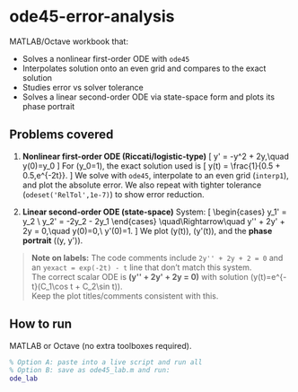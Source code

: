 # ode45-error-analysis

MATLAB/Octave workbook that:
- Solves a nonlinear first-order ODE with `ode45`
- Interpolates solution onto an even grid and compares to the exact solution
- Studies error vs solver tolerance
- Solves a linear second-order ODE via state-space form and plots its phase portrait

## Problems covered

1) **Nonlinear first-order ODE (Riccati/logistic-type)**
   \[
     y' = -y^2 + 2y,\quad y(0)=y_0
   \]
   For \(y_0=1\), the exact solution used is
   \[
     y(t) = \frac{1}{0.5 + 0.5\,e^{-2t}}.
   \]
   We solve with `ode45`, interpolate to an even grid (`interp1`), and plot the absolute error.
   We also repeat with tighter tolerance (`odeset('RelTol',1e-7)`) to show error reduction.

2) **Linear second-order ODE (state-space)**
   System:
   \[
     \begin{cases}
       y_1' = y_2 \\
       y_2' = -2y_2 - 2y_1
     \end{cases}
     \quad\Rightarrow\quad y'' + 2y' + 2y = 0,\quad y(0)=0,\ y'(0)=1.
   \]
   We plot \(y(t)\), \(y'(t)\), and the **phase portrait** \((y, y')\).

> **Note on labels:** The code comments include `2y'' + 2y + 2 = 0` and an `yexact = exp(-2t) - t` line that don’t match this system.  
> The correct scalar ODE is **\(y'' + 2y' + 2y = 0\)** with solution \(y(t)=e^{-t}(C_1\cos t + C_2\sin t)\).  
> Keep the plot titles/comments consistent with this.

## How to run

MATLAB or Octave (no extra toolboxes required).

```matlab
% Option A: paste into a live script and run all
% Option B: save as ode45_lab.m and run:
ode_lab
